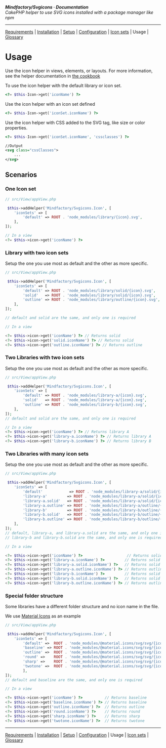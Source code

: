 **_Mindfactory/Svgicons · Documentation_**  
_CakePHP helper to use SVG icons installed with a package manager like npm_

---

[Requirements](req.md) | [Installation](install.md) | [Setup](setup.md) | [Configuration](config.md) | [Icon sets](icon-sets.md) | Usage | [Glossary](glos.md)

# Usage

Use the icon helper in views, elements, or layouts. For more information, see the helper documentation in [the cookbook](https://book.cakephp.org/5/en/views/helpers.html)

To use the icon helper with the default library or icon set.

```php
<?= $this-Icon->get('iconName') ?>
```

Use the icon helper with an icon set defined

```php
<?= $this-Icon->get('iconSet.iconName') ?>
```

Use the icon helper with CSS added to the SVG tag, like size or color properties.

```php
<?= $this-Icon->get('iconSet.iconName', 'cssclasses') ?>
```

```svg
//Output
<svg class="cssClasses">
    ...
</svg>
```

## Scenarios

### One Icon set

```php
// src/View/appView.php

 $this->addHelper('Mindfactory/Svgicons.Icon', [
    'iconSets' => [
        'default' => ROOT . 'node_modules/library/{icon}.svg',
    ],
]);
```

```php
// In a view
<?= $this->icon->get('iconName') ?>
```

### Library with two icon sets

Setup the one you use most as default and the other as more specific.

```php
// src/View/appView.php

 $this->addHelper('Mindfactory/Svgicons.Icon', [
    'iconSets' => [
        'default' => ROOT . 'node_modules/library/solid/{icon}.svg',
        'solid'   => ROOT . 'node_modules/library/solid/{icon}.svg',
        'outline' => ROOT . 'node_modules/library/outline/{icon}.svg',
    ],
]);

// default and solid are the same, and only one is required
```

```php
// In a view

<?= $this->icon->get('iconName') ?> // Returns solid
<?= $this->icon->get('solid.iconName') ?> // Returns solid
<?= $this->icon->get('outline.iconName') ?> // Returns outline
```

### Two Libraries with two icon sets

Setup the one you use most as default and the other as more specific.

```php
// src/View/appView.php

 $this->addHelper('Mindfactory/Svgicons.Icon', [
    'iconSets' => [
        'default' => ROOT . 'node_modules/library-a/{icon}.svg',
        'solid'   => ROOT . 'node_modules/library-a/{icon}.svg',
        'outline' => ROOT . 'node_modules/library-b/{icon}.svg',
    ],
]);
// default and solid are the same, and only one is required
```

```php
// In a view
<?= $this->icon->get('iconName') ?> // Returns library A
<?= $this->icon->get('library-a.iconName') ?> // Returns library A
<?= $this->icon->get('library-b.iconName') ?> // Returns library B
```

### Two Libraries with many icon sets

Setup the one you use most as default and the other as more specific.

```php
// src/View/appView.php

 $this->addHelper('Mindfactory/Svgicons.Icon', [
    'iconSets' => [
        'default'            => ROOT . 'node_modules/library-a/solid/{icon}.svg',
        'library-a'         => ROOT . 'node_modules/library-a/solid/{icon}.svg',
        'library-a.solid'   => ROOT . 'node_modules/library-a/solid/{icon}.svg',
        'library-a.outline' => ROOT . 'node_modules/library-a/outline/{icon}.svg',
        'library-b'         => ROOT . 'node_modules/library-b/outline/{icon}.svg',
        'library-b.solid'   => ROOT . 'node_modules/library-b/outline/{icon}.svg',
        'library-b.outline' => ROOT . 'node_modules/library-b/outline/{icon}.svg',
    ],
]);
// default, library-a, and library-a.solid are the same, and only one is required
// library-b and library-b.solid are the same, and only one is required
```

```php
// In a view

<?= $this->icon->get('iconName') ?>                    // Returns solid from library A
<?= $this->icon->get('library-a.iconName') ?>         // Returns solid from library A
<?= $this->icon->get('library-a.solid.iconName') ?>   // Returns solid from library A
<?= $this->icon->get('library-a.outline.iconName') ?> // Returns outline from library A
<?= $this->icon->get('library-b.iconName') ?>         // Returns solid from library B
<?= $this->icon->get('library-b.solid.iconName') ?>   // Returns solid from library B
<?= $this->icon->get('library-b.outline.iconName') ?> // Returns outline from library B
```

### Special folder structure

Some libraries have a different folder structure and no icon name in the file.

We use [Material Icons](https://fonts.google.com/icons) as an example

```php
// src/View/appView.php

 $this->addHelper('Mindfactory/Svgicons.Icon', [
    'iconSets' => [
        'default' =>  ROOT . 'node_modules/@material.icons/svg/svg/{icon}/baseline.svg',
        'baseline' => ROOT . 'node_modules/@material.icons/svg/svg/{icon}/baseline.svg',
        'outline' =>  ROOT . 'node_modules/@material.icons/svg/svg/{icon}/outline.svg',
        'round' =>    ROOT . 'node_modules/@material.icons/svg/svg/{icon}/round.svg',
        'sharp' =>    ROOT . 'node_modules/@material.icons/svg/svg/{icon}/sharp.svg',
        'twotone' =>  ROOT . 'node_modules/@material.icons/svg/svg/{icon}/twotone.svg',
        ],
]);
// default and baseline are the same, and only one is required
```

```php
// In a view

<?= $this->icon->get('iconName') ?>          // Returns baseline
<?= $this->icon->get('baseline.iconName') ?> // Returns baseline
<?= $this->icon->get('outline.iconName') ?>  // Returns outline
<?= $this->icon->get('round.iconName') ?>    // Returns round
<?= $this->icon->get('sharp.iconName') ?>    // Returns sharp
<?= $this->icon->get('twotone.iconName') ?>  // Returns twotone
```

---

[Requirements](req.md) | [Installation](install.md) | [Setup](setup.md) | [Configuration](config.md) | Usage | [Icon sets](icon-sets.md) | [Glossary](glos.md)
